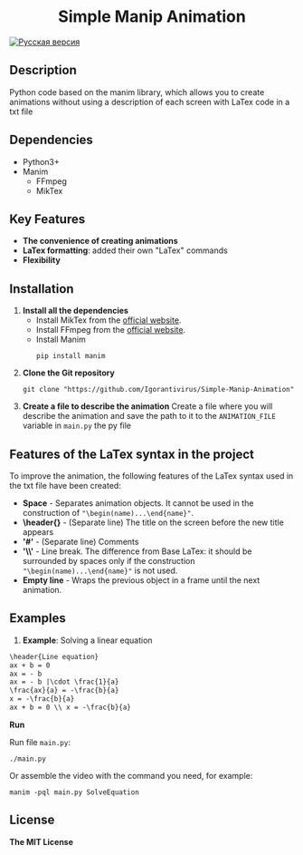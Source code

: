 <h1 align="center">Simple Manip Animation</h1>

[![Русская версия](https://img.shields.io/badge/Русская%20версия-blue)](README_RU.md)

<h2>Description</h2>

Python code based on the manim library, which allows you to create animations without using a description of each screen with LaTex code in a txt file

<h2>Dependencies</h2>

* Python3+
* Manim
  * FFmpeg
  * MikTex


<h2>Key Features</h2>

* **The convenience of creating animations**
* **LaTex formatting**: added their own "LaTex" commands
* **Flexibility**

<h2>Installation</h2>

1. **Install all the dependencies**
   * Install MikTex from the <a href="https://miktex.org/download">official website</a>.
   * Install FFmpeg from the <a href="https://ffmpeg.org/download.html">official website</a>.
   * Install Manim
     ```ssh
     pip install manim
     ```
2. **Clone the Git repository**
   ```shh
   git clone "https://github.com/Igorantivirus/Simple-Manip-Animation"
   ```
3. **Create a file to describe the animation**
   Create a file where you will describe the animation and save the path to it to the `ANIMATION_FILE` variable in `main.py` the py file

<h2>Features of the LaTex syntax in the project</h2>

To improve the animation, the following features of the LaTex syntax used in the txt file have been created:
* **Space** - Separates animation objects. It cannot be used in the construction of `"\begin(name)...\end{name}"`.
* **\header{}** - (Separate line) The title on the screen before the new title appears
* **'#'** - (Separate line) Comments
* **'\\\\'** - Line break. The difference from Base LaTex: it should be surrounded by spaces only if the construction `"\begin(name)...\end{name}"` is not used.
* **Empty line** - Wraps the previous object in a frame until the next animation.

<h2>Examples</h2>

1. **Example**: Solving a linear equation

``` txt
\header{Line equation}
ax + b = 0
ax = - b
ax = - b |\cdot \frac{1}{a}
\frac{ax}{a} = -\frac{b}{a}
x = -\frac{b}{a}
ax + b = 0 \\ x = -\frac{b}{a}

```
**Run**

Run file `main.py`:
```ssh
./main.py
```

Or assemble the video with the command you need, for example:
```ssh
manim -pql main.py SolveEquation
```

<h2>License</h2>

**The MIT License**
